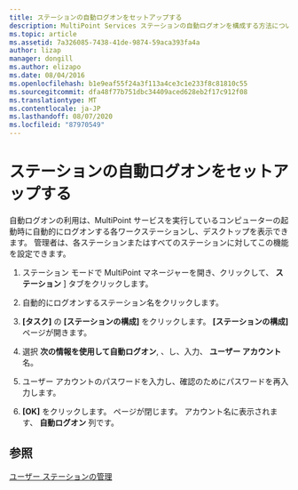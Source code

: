```yaml
---
title: ステーションの自動ログオンをセットアップする
description: MultiPoint Services ステーションの自動ログオンを構成する方法について説明します。
ms.topic: article
ms.assetid: 7a326085-7438-41de-9874-59aca393fa4a
author: lizap
manager: dongill
ms.author: elizapo
ms.date: 08/04/2016
ms.openlocfilehash: b1e9eaf55f24a3f113a4ce3c1e233f8c81810c55
ms.sourcegitcommit: dfa48f77b751dbc34409aced628eb2f17c912f08
ms.translationtype: MT
ms.contentlocale: ja-JP
ms.lasthandoff: 08/07/2020
ms.locfileid: "87970549"
---
```

# <a name="set-up-a-station-for-automatic-logon"></a>ステーションの自動ログオンをセットアップする
自動ログオンの利用は、MultiPoint サービスを実行しているコンピューターの起動時に自動的にログオンする各ワークステーションし、デスクトップを表示できます。 管理者は、各ステーションまたはすべてのステーションに対してこの機能を設定できます。

1.  ステーション モードで MultiPoint マネージャーを開き、クリックして、 **ステーション** ] タブをクリックします。

2.  自動的にログオンするステーション名をクリックします。

3.  **[タスク]** の **[ステーションの構成]** をクリックします。 **[ステーションの構成]** ページが開きます。

4.  選択 **次の情報を使用して自動ログオン**, 、し、入力、 **ユーザー アカウント** 名。

5.  ユーザー アカウントのパスワードを入力し、確認のためにパスワードを再入力します。

6.  **[OK]** をクリックします。 ページが閉じます。 アカウント名に表示されます、 **自動ログオン** 列です。

## <a name="see-also"></a>参照
[ユーザー ステーションの管理](Manage-User-Stations.md)